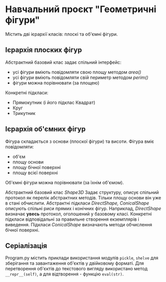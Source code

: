 # Навчальний проєкт "Геометричні фігури"

Містить дві ієрархії класів: плоскі та об'ємні фігури.

## Ієрархія плоских фігур

Абстрактний базовий клас задає спільний інтерфейс:
- усі фігури вміють повідомляти cвою площу методом _area()_
- усі фігури вміють повідомляти cвій периметр методом _perim()_
- фігури можна порівнювати (за площею)

Конкретні підкласи:
- Прямокутник (і його підклас Квадрат)
- Круг
- Трикутник

## Ієрархія об'ємних фігур

Фігура складається з основи (плоскої фігури) та висоти.
Фігура вміє повідомляти:
- об'єм
- площу основи
- площу бічної поверхні
- площу всієї поверхні

Об'ємні фігури можна порівнювати (за їхнім об'ємом).

Абстрактний базовий клас _Shape3D_ Задає структуру, описує спільний протокол як перелік абстрактних методів. Тільки площу основи він уже в стані обчислити. 
Абстрактні підкласи _DirectShape, ConicalShape_ описують спільні риси прямих і конічних фігур. Наприклад, _DirectShape_ визначає **увесь** протокол, оголошений
у базовому класі. Конкретні підкласи відповідальні за правильне створення екземплярів і виведення. Підкласи _ConicalShape_ визначають методи обчислення бічної поверхні.

## Серіалізація

Program.py містить приклади використання модулів `pickle`, `shelve` для зберігання та завантаження об'єктів у двійковому форматі. 
Для перетворення об'єктів до текстового вигляду використано метод `__repr__(self)`, а для відтворення - функцію `eval(str)`.
